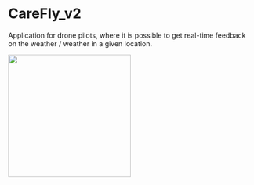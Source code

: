 # CareFly_v2
Application for drone pilots, where it is possible to get real-time feedback on the weather / weather in a given location.

<img src="https://imgur.com/a/0DO3Yjj" width="250">
